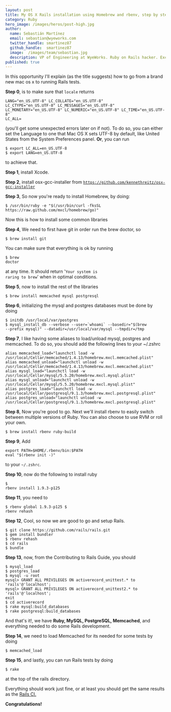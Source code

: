 ```yaml
---
layout: post
title: My OS X Rails installation using Homebrew and rbenv, step by step
category: Ruby
hero_image: /images/heros/post-high.jpg
author:
  name: Sebastián Martínez
  email: sebastian@wyeworks.com
  twitter_handle: smartinez87
  github_handle:  smartinez87
  image:  /images/team/sebastian.jpg
  description: VP of Engineering at WyeWorks. Ruby on Rails hacker. ExceptionNotification maintainer. Coffee & bacon lover.
published: true
---
```

In this opportunity I'll explain (as the title suggests) how to go from a brand new mac os x to running Rails tests.

<!--more-->

<b>Step 0</b>, is to make sure that <code>locale</code> returns <pre><code>LANG="en_US.UTF-8"
LC_COLLATE="en_US.UTF-8"
LC_CTYPE="en_US.UTF-8"
LC_MESSAGES="en_US.UTF-8"
LC_MONETARY="en_US.UTF-8"
LC_NUMERIC="en_US.UTF-8"
LC_TIME="en_US.UTF-8"
LC_ALL=
</code></pre>

(you'll get some unexpected errors later on if not). To do so, you can either set the Language to one that Mac OS X sets UTF-8 by default, like United States from the System Preferences panel. 
<b>Or</b>, you can run
<pre><code>$ export LC_ALL=en_US.UTF-8
$ export LANG=en_US.UTF-8
</code></pre>
to achieve that.

<b>Step 1</b>, install Xcode.

<b>Step 2</b>, install osx-gcc-installer from <code>https://github.com/kennethreitz/osx-gcc-installer</code>

<b>Step 3</b>, So now you're ready to install Homebrew, by doing:

<pre><code>$ /usr/bin/ruby -e "$(/usr/bin/curl -fksSL https://raw.github.com/mxcl/homebrew/go)"
</code></pre>

Now this is how to install some common libraries

<b>Step 4</b>, We need to first have git in order run the brew doctor, so
<pre><code>$ brew install git</code></pre> 

You can make sure that everything is ok by running <pre><code>$ brew doctor</code></pre> at any time. It should return '<code>Your system is raring to brew</code>' when in optimal conditions.

<b>Step 5</b>, now to install the rest of the libraries

<pre><code>$ brew install memcached mysql postgresql</code></pre>

<b>Step 6</b>, initializing the mysql and postgres databases must be done by doing
<pre><code>$ initdb /usr/local/var/postgres
$ mysql_install_db --verbose --user=`whoami` --basedir="$(brew
--prefix mysql)" --datadir=/usr/local/var/mysql --tmpdir=/tmp
</code></pre>

<b>Step 7</b>, I like having some aliases to load/unload mysql, postgres and memcached. To do so, you should add the following lines to your ~/.zshrc
<pre><code>alias memcached_load="launchctl load -w /usr/local/Cellar/memcached/1.4.13/homebrew.mxcl.memcached.plist"
alias memcached_unload="launchctl unload -w /usr/local/Cellar/memcached/1.4.13/homebrew.mxcl.memcached.plist"
alias mysql_load="launchctl load -w /usr/local/Cellar/mysql/5.5.20/homebrew.mxcl.mysql.plist"
alias mysql_unload="launchctl unload -w /usr/local/Cellar/mysql/5.5.20/homebrew.mxcl.mysql.plist"
alias postgres_load="launchctl load -w /usr/local/Cellar/postgresql/9.1.3/homebrew.mxcl.postgresql.plist"
alias postgres_unload="launchctl unload -w /usr/local/Cellar/postgresql/9.1.3/homebrew.mxcl.postgresql.plist"
</code></pre>

<b>Step 8</b>, Now you're good to go. Next we'll install rbenv to easily switch between multiple versions of Ruby. You can also choose to use RVM or roll your own.
<pre><code>$ brew install rbenv ruby-build</code></pre>

<b>Step 9</b>, Add 
<pre><code>export PATH=$HOME/.rbenv/bin:$PATH
eval "$(rbenv init -)"
</code></pre>
to your <code>~/.zshrc</code>.

<b>Step 10</b>, now do the following to install ruby <pre><code>$ rbenv install 1.9.3-p125</code></pre>

<b>Step 11</b>, you need to <pre><code>$ rbenv global 1.9.3-p125
$ rbenv rehash</code></pre>

<b>Step 12</b>, Cool, so now we are good to go and setup Rails.

<pre><code>$ git clone https://github.com/rails/rails.git
$ gem install bundler
$ rbenv rehash
$ cd rails
$ bundle
</code></pre>

<b>Step 13</b>, now, from the Contributing to Rails Guide, you should 
<pre><code>$ mysql_load
$ postgres_load
$ mysql -u root
mysql> GRANT ALL PRIVILEGES ON activerecord_unittest.* to 'rails'@'localhost';
mysql> GRANT ALL PRIVILEGES ON activerecord_unittest2.* to 'rails'@'localhost';
exit
$ cd activerecord
$ rake mysql:build_databases
$ rake postgresql:build_databases
</code></pre>

And that's it!, we have <b>Ruby, MySQL, PostgreSQL, Memcached</b>, and everything needed to do some Rails development.

<b>Step 14</b>, we need to load Memcached for its needed for some tests by doing
<pre><code>$ memcached_load </code></pre>

<b>Step 15</b>, and lastly, you can run Rails tests by doing
<pre><code>$ rake</code></pre>
at the top of the rails directory.

Everything should work just fine, or at least you should get the same results as the [Rails CI.](http://travis-ci.org/#!/rails/rails)

<b>Congratulations! </b>
